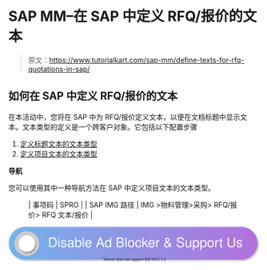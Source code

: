 # SAP MM–在 SAP 中定义 RFQ/报价的文本

> 原文：<https://www.tutorialkart.com/sap-mm/define-texts-for-rfq-quotations-in-sap/>

## 如何在 SAP 中定义 RFQ/报价的文本

在本活动中，您将在 SAP 中为 RFQ/报价定义文本，以便在文档标题中显示文本。文本类型的定义是一个跨客户对象。它包括以下配置步骤

1.  [定义标题文本的文本类型](#Define-text-types-for-header-text)
2.  [定义项目文本的文本类型](#Define-text-types-for-item-texts)

**导航**

您可以使用其中一种导航方法在 SAP 中定义项目文本的文本类型。

<figure class="wp-block-table">

| 事项码 | SPRO |
| SAP IMG 路径 | IMG >物料管理>采购> RFQ/报价> RFQ 文本/报价 |

</figure>

[![](img/925da31b32d6bc3827932f6c8afb11bb.png)](https://www.tutorialkart.com/)